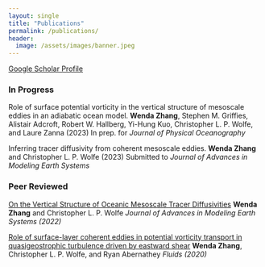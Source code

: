 ```yaml
---
layout: single
title: "Publications"
permalink: /publications/
header:
  image: /assets/images/banner.jpeg
---
```


[Google Scholar Profile](https://scholar.google.com/citations?user=qZRHaLQAAAAJ&hl=en)

### In Progress
Role of surface potential vorticity in the vertical structure of mesoscale eddies in an adiabatic ocean model. 
**Wenda Zhang**, Stephen M. Griffies, Alistair Adcroft, Robert W. Hallberg, Yi-Hung Kuo, Christopher L. P. Wolfe, and Laure Zanna (2023)
In prep. for *Journal of Physical Oceanography*    

Inferring tracer diffusivity from coherent mesoscale eddies. 
**Wenda Zhang** and Christopher L. P. Wolfe (2023)
Submitted to *Journal of Advances in Modeling Earth Systems* 


### Peer Reviewed
[On the Vertical Structure of Oceanic Mesoscale Tracer Diffusivities](https://agupubs.onlinelibrary.wiley.com/doi/full/10.1029/2021MS002891)
**Wenda Zhang** and Christopher L. P. Wolfe
*Journal of Advances in Modeling Earth Systems (2022)*

[Role of surface-layer coherent eddies in potential vorticity transport in quasigeostrophic turbulence driven by eastward shear](https://www.mdpi.com/2311-5521/5/1/2)
**Wenda Zhang**, Christopher L. P. Wolfe, and Ryan Abernathey
*Fluids (2020)*


